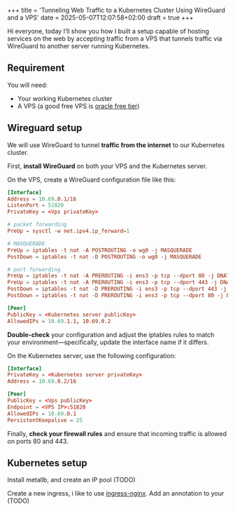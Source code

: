 +++
title = 'Tunneling Web Traffic to a Kubernetes Cluster Using WireGuard and a VPS'
date = 2025-05-07T12:07:58+02:00
draft = true
+++

Hi everyone, today I’ll show you how I built a setup capable of hosting services on the web by accepting traffic from a VPS that tunnels traffic via WireGuard to another server running Kubernetes.

## Requirement

You will need:
- Your working Kubernetes cluster
- A VPS (a good free VPS is [oracle free tier](https://www.oracle.com/cloud/free/))

## Wireguard setup

We will use WireGuard to tunnel **traffic from the internet** to our Kubernetes cluster.

First, **install WireGuard** on both your VPS and the Kubernetes server.

On the VPS, create a WireGuard configuration file like this:
```conf
[Interface]
Address = 10.69.0.1/16
ListenPort = 51820
PrivateKey = <Vps privateKey>

# packet forwarding
PreUp = sysctl -w net.ipv4.ip_forward=1

# MASQUERADE
PreUp = iptables -t nat -A POSTROUTING -o wg0 -j MASQUERADE
PostDown = iptables -t nat -D POSTROUTING -o wg0 -j MASQUERADE

# port forwarding
PreUp = iptables -t nat -A PREROUTING -i ens3 -p tcp --dport 80 -j DNAT --to-destination 10.69.1.1:80
PreUp = iptables -t nat -A PREROUTING -i ens3 -p tcp --dport 443 -j DNAT --to-destination 10.69.1.1:443
PostDown = iptables -t nat -D PREROUTING -i ens3 -p tcp --dport 443 -j DNAT --to-destination 10.69.1.1:443
PostDown = iptables -t nat -D PREROUTING -i ens3 -p tcp --dport 80 -j DNAT --to-destination 10.69.1.1:80

[Peer]
PublicKey = <Kubernetes server publicKey>
AllowedIPs = 10.69.1.1, 10.69.0.2
```
**Double-check** your configuration and adjust the iptables rules to match your environment—specifically, update the interface name if it differs.

On the Kubernetes server, use the following configuration:
```conf
[Interface]
PrivateKey = <Kubernetes server privateKey>
Address = 10.69.0.2/16

[Peer]
PublicKey = <Vps publicKey>
Endpoint = <VPS IP>:51820
AllowedIPs = 10.69.0.1
PersistentKeepalive = 25
```

Finally, **check your firewall rules** and ensure that incoming traffic is allowed on ports 80 and 443.

## Kubernetes setup

Install metallb, and create an IP pool (TODO)

Create a new ingress, i like to use [ingress-nginx](https://github.com/kubernetes/ingress-nginx). Add an annotation to your (TODO)
